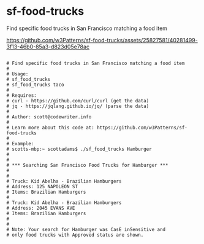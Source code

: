# sf-food-trucks
Find specific food trucks in San Francisco matching a food item

https://github.com/w3Patterns/sf-food-trucks/assets/25827581/40281499-3f13-46b0-85a3-d823d05e78ac

<code>
# Find specific food trucks in San Francisco matching a food item
#
# Usage:
# sf_food_trucks <food>
# sf_food_trucks taco
#
# Requires:
# curl - https://github.com/curl/curl (get the data)
# jq - https://jqlang.github.io/jq/ (parse the data)
#
# Author: scott@codewriter.info
#
# Learn more about this code at: https://github.com/w3Patterns/sf-food-trucks 
#
# Example:
# scotts-mbp:~ scottadams$ ./sf_food_trucks Hamburger
#
#
# *** Searching San Francisco Food Trucks for Hamburger ***
#
#
# Truck: Kid Abelha - Brazilian Hamburgers 
# Address: 125 NAPOLEON ST 
# Items: Brazilian Hamburgers 
#
# Truck: Kid Abelha - Brazilian Hamburgers 
# Address: 2045 EVANS AVE 
# Items: Brazilian Hamburgers
#
#
# Note: Your search for Hamburger was CasE inSensitive and
# only food trucks with Approved status are shown.
</code>

